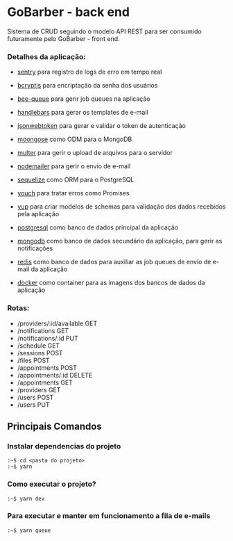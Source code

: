 
# GoBarber - back end

Sistema de CRUD seguindo o modelo API REST para ser consumido futuramente pelo GoBarber - front end.

### Detalhes da aplicação:

- [sentry](https://sentry.io/for/node/) para registro de logs de erro em tempo real
- [bcryptjs](https://github.com/dcodeIO/bcrypt.js/) para encriptação da senha dos usuários
- [bee-queue](https://bee-queue.com/) para gerir job queues na aplicação
- [handlebars](https://handlebarsjs.com/) para gerar os templates de e-mail
- [jsonwebtoken](https://github.com/auth0/node-jsonwebtoken#readme) para gerar e validar o token de autenticação
- [moongose](https://mongoosejs.com/) como ODM para o MongoDB
- [multer](https://github.com/expressjs/multer#readme) para gerir o upload de arquivos para o servidor
- [nodemailer](https://nodemailer.com/about/) para gerir o envio de e-mail
- [sequelize](https://sequelize.org/) como ORM para o PostgreSQL
- [youch](https://github.com/poppinss/youch#readme) para tratar erros como Promises
- [yup](https://github.com/jquense/yup) para criar modelos de schemas para validação dos dados recebidos pela aplicação

- [postgresql](https://www.postgresql.org/) como banco de dados principal da aplicação
- [mongodb](https://www.mongodb.com/) como banco de dados secundário da aplicação, para gerir as notificações
- [redis](https://redis.io/) como banco de dados para auxiliar as job queues de envio de e-mail da aplicação

- [docker](https://www.docker.com/) como container para as imagens dos bancos de dados da aplicação

### Rotas:

- /providers/:id/available GET
- /notifications GET
- /notifications/:id PUT
- /schedule GET
- /sessions POST
- /files POST
- /appointments POST
- /appointments/:id DELETE
- /appointments GET
- /providers GET
- /users POST
- /users PUT

## Principais Comandos

### Instalar dependencias do projeto
```
:~$ cd <pasta do projeto>
:~$ yarn
```
### Como executar o projeto?
```
:~$ yarn dev
```
### Para executar e manter em funcionamento a fila de e-mails
```
:~$ yarn queue
```

